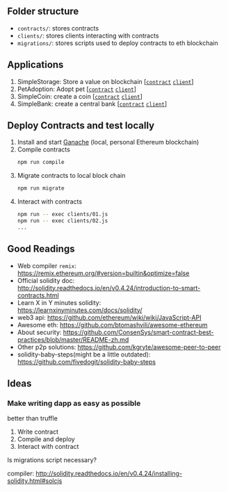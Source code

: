 ## Folder structure
- `contracts/`: stores contracts
- `clients/`: stores clients interacting with contracts
- `migrations/`: stores scripts used to deploy contracts to eth blockchain

## Applications
1. SimpleStorage: Store a value on blockchain [[`contract`](./contracts/01_SimpleStorage.sol) [`client`](./clients/01.js)]
2. PetAdoption: Adopt pet [[`contract`](./contracts/02_PetAdoption.sol) [`client`](./clients/02.js)]
3. SimpleCoin: create a coin [[`contract`](./contracts/03_SimpleCoin.sol) [`client`](./clients/03.js)]
4. SimpleBank: create a central bank [[`contract`](./contracts/04_SimpleBank.sol) [`client`](./clients/04.js)]

## Deploy Contracts and test locally

1. Install and start [Ganache](https://truffleframework.com/ganache) (local, personal Ethereum blockchain)
1. Compile contracts
    ```bash
    npm run compile
    ```
1. Migrate contracts to local block chain
    ```bash
    npm run migrate
    ```
1. Interact with contracts
    ```bash
    npm run -- exec clients/01.js
    npm run -- exec clients/02.js
    ...
    ```

## Good Readings
- Web compiler `remix`: https://remix.ethereum.org/#version=builtin&optimize=false
- Official solidity doc: http://solidity.readthedocs.io/en/v0.4.24/introduction-to-smart-contracts.html
- Learn X in Y minutes solidity: https://learnxinyminutes.com/docs/solidity/
- web3 api: https://github.com/ethereum/wiki/wiki/JavaScript-API
- Awesome eth: https://github.com/btomashvili/awesome-ethereum
- About security: https://github.com/ConsenSys/smart-contract-best-practices/blob/master/README-zh.md
- Other p2p solutions: https://github.com/kgryte/awesome-peer-to-peer
- solidity-baby-steps(might be a little outdated): https://github.com/fivedogit/solidity-baby-steps

## Ideas
### Make writing dapp as easy as possible
better than truffle
1. Write contract
2. Compile and deploy
3. Interact with contract

Is migrations script necessary?

compiler: http://solidity.readthedocs.io/en/v0.4.24/installing-solidity.html#solcjs
